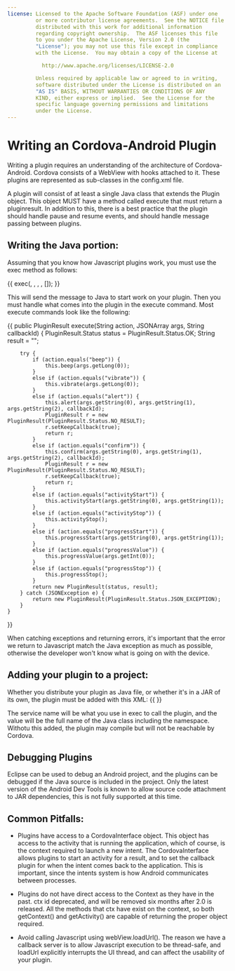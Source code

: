 ```yaml
---
license: Licensed to the Apache Software Foundation (ASF) under one
         or more contributor license agreements.  See the NOTICE file
         distributed with this work for additional information
         regarding copyright ownership.  The ASF licenses this file
         to you under the Apache License, Version 2.0 (the
         "License"); you may not use this file except in compliance
         with the License.  You may obtain a copy of the License at

           http://www.apache.org/licenses/LICENSE-2.0

         Unless required by applicable law or agreed to in writing,
         software distributed under the License is distributed on an
         "AS IS" BASIS, WITHOUT WARRANTIES OR CONDITIONS OF ANY
         KIND, either express or implied.  See the License for the
         specific language governing permissions and limitations
         under the License.
---
```


Writing an Cordova-Android Plugin
==================================

Writing a plugin requires an understanding of the architecture of Cordova-Android.  Cordova consists
of a WebView with hooks attached to it.  These plugins are represented as sub-classes in the config.xml
file.

A plugin will consist of at least a single Java class that extends the Plugin object.  This object MUST
have a method called execute that must return a pluginresult.  In addition to this, there is a best practice that
the plugin should handle pause and resume events, and should handle message passing between plugins.

Writing the Java portion:
--------------------------------
Assuming that you know how Javascript plugins work, you must use the exec method as follows:

{{
exec(<successFunction>, <failFunction>, <service>, <action>, [<args>]);
}}


This will send the message to Java to start work on your plugin.  Then you must handle what
comes into the plugin in the execute command.  Most execute commands look like the following:

{{
    public PluginResult execute(String action, JSONArray args, String callbackId) {
        PluginResult.Status status = PluginResult.Status.OK;
        String result = "";

        try {
            if (action.equals("beep")) {
                this.beep(args.getLong(0));
            }
            else if (action.equals("vibrate")) {
                this.vibrate(args.getLong(0));
            }
            else if (action.equals("alert")) {
                this.alert(args.getString(0), args.getString(1), args.getString(2), callbackId);
                PluginResult r = new PluginResult(PluginResult.Status.NO_RESULT);
                r.setKeepCallback(true);
                return r;
            }
            else if (action.equals("confirm")) {
                this.confirm(args.getString(0), args.getString(1), args.getString(2), callbackId);
                PluginResult r = new PluginResult(PluginResult.Status.NO_RESULT);
                r.setKeepCallback(true);
                return r;
            }
            else if (action.equals("activityStart")) {
                this.activityStart(args.getString(0), args.getString(1));
            }
            else if (action.equals("activityStop")) {
                this.activityStop();
            }
            else if (action.equals("progressStart")) {
                this.progressStart(args.getString(0), args.getString(1));
            }
            else if (action.equals("progressValue")) {
                this.progressValue(args.getInt(0));
            }
            else if (action.equals("progressStop")) {
                this.progressStop();
            }
            return new PluginResult(status, result);
        } catch (JSONException e) {
            return new PluginResult(PluginResult.Status.JSON_EXCEPTION);
        }
    }
}}

When catching exceptions and returning errors, it's important that the error we return to Javascript match the Java exception as much as possible, otherwise the developer won't know what
is going on with the device.

Adding your plugin to a project:
---------------------------------
Whether you distribute your plugin as Java file, or whether it's in a JAR of its own, the plugin must be added with this XML:
{{
    <plugin name="<service_name>" value="<full_name_including_namespace>"/>
}}

The service name will be what you use in exec to call the plugin, and the value will be the full name of the Java class including the namespace.  Withotu this added, the plugin may compile but 
will not be reachable by Cordova.

Debugging Plugins
-----------------------
Eclipse can be used to debug an Android project, and the plugins can be debugged if the Java source is included in the project.  Only the latest version of the Android Dev Tools is known to allow source code attachment to JAR dependencies, this is not fully supported at this time.

Common Pitfalls:
-------------------------------
* Plugins have access to a CordovaInterface object.  This object has access to the activity that is running the application, which of course, is the context required to launch
a new intent.  The CordovaInterface allows plugins to  start an activity for a result, and to set the callback plugin for when the intent comes back to the application.  This is important, since the
intents system is how Android communicates between processes.

* Plugins do not have direct access to the Context as they have in the past.  ctx id deprecated, and will be removed six months after 2.0 is released.  All the methods that ctx have exist on the context, so both getContext() and getActivity() are capable of returning the proper object required.

* Avoid calling Javascript using webView.loadUrl().  The reason we have a callback server is to allow Javascript execution to be thread-safe, and loadUrl explicitly interrupts the UI thread, and can affect the usability of your plugin.
